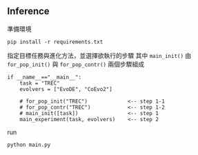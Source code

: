 


## Inference

準備環境
```
pip install -r requirements.txt 
```

指定目標任務與進化方法，並選擇欲執行的步驟
其中 `main_init()` 由 `for_pop_init()` 與 `for_pop_contr()` 兩個步驟組成
```
if __name__=="__main__":
    task = "TREC"
    evolvers = ["EvoDE", "CoEvo2"]

    # for_pop_init("TREC")             <-- step 1-1
    # for_pop_contr("TREC")            <-- step 1-2
    # main_init([task])                <-- step 1
    main_experiment(task, evolvers)    <-- step 2
```

run
```
python main.py
```
